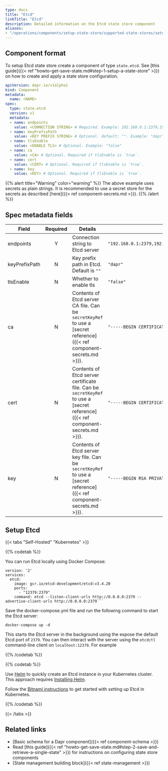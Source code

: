 ```yaml
---
type: docs
title: "Etcd"
linkTitle: "Etcd"
description: Detailed information on the Etcd state store component
aliases:
- "/operations/components/setup-state-store/supported-state-stores/setup-etcd/"
---
```


## Component format

To setup Etcd state store create a component of type `state.etcd`. See [this guide]({{< ref "howto-get-save-state.md#step-1-setup-a-state-store" >}}) on how to create and apply a state store configuration.


```yaml
apiVersion: dapr.io/v1alpha1
kind: Component
metadata:
  name: <NAME>
spec:
  type: state.etcd
  version: v1
  metadata:
  - name: endpoints
    value: <CONNECTION STRING> # Required. Example: 192.168.0.1:2379,192.168.0.2:2379,192.168.0.3:2379
  - name: keyPrefixPath
    value: <KEY PREFIX STRING> # Optional. default: "". Example: "dapr"
  - name: tlsEnable
    value: <ENABLE TLS> # Optional. Example: "false"
  - name: ca
    value: <CA> # Optional. Required if tlsEnable is `true`.
  - name: cert
    value: <CERT> # Optional. Required if tlsEnable is `true`.
  - name: key
    value: <KEY> # Optional. Required if tlsEnable is `true`.
```

{{% alert title="Warning" color="warning" %}}
The above example uses secrets as plain strings. It is recommended to use a secret store for the secrets as described [here]({{< ref component-secrets.md >}}).
{{% /alert %}}

## Spec metadata fields

| Field              | Required | Details | Example |
|--------------------|:--------:|---------|---------|
| endpoints          | Y        | Connection string to Etcd server | `"192.168.0.1:2379,192.168.0.2:2379,192.168.0.3:2379"`
| keyPrefixPath      | N        | Key prefix path in Etcd. Default is `""` | `"dapr"`
| tlsEnable          | N        | Whether to enable tls  | `"false"`
| ca                 | N        | Contents of Etcd server CA file. Can be `secretKeyRef` to use a [secret reference]({{< ref component-secrets.md >}}).| `"-----BEGIN CERTIFICATE-----\nMIIC9TCCA..."`
| cert               | N        | Contents of Etcd server certificate file. Can be `secretKeyRef` to use a [secret reference]({{< ref component-secrets.md >}}).| `"-----BEGIN CERTIFICATE-----\nMIIDUTCC..."`
| key                | N        | Contents of Etcd server key file. Can be `secretKeyRef` to use a [secret reference]({{< ref component-secrets.md >}}).| `"-----BEGIN RSA PRIVATE KEY-----\nMIIEpAIB..."`

## Setup Etcd

{{< tabs "Self-Hosted" "Kubernetes" >}}

{{% codetab %}}

You can run Etcd locally using Docker Compose:
```
version: '2'
services:
  etcd:
    image: gcr.io/etcd-development/etcd:v3.4.20
    ports:
      - "12379:2379"
    command: etcd --listen-client-urls http://0.0.0.0:2379 --advertise-client-urls http://0.0.0.0:2379```
```
Save the docker-compose.yml file and run the following command to start the Etcd server:

`docker-compose up -d`

This starts the Etcd server in the background using the expose the default Etcd port of `2379`. You can then interact with the server using the `etcdctl` command-line client on `localhost:12379`. For example


{{% /codetab %}}

{{% codetab %}}

Use [Helm](https://helm.sh/) to quickly create an Etcd instance in your Kubernetes cluster. This approach requires [Installing Helm](https://github.com/helm/helm#install).

Follow the [Bitnami instructions](https://github.com/bitnami/charts/tree/main/bitnami/etcd) to get started with setting up Etcd in Kubernetes.

{{% /codetab %}}

{{< /tabs >}}

## Related links
- [Basic schema for a Dapr component]({{< ref component-schema >}})
- Read [this guide]({{< ref "howto-get-save-state.md#step-2-save-and-retrieve-a-single-state" >}}) for instructions on configuring state store components
- [State management building block]({{< ref state-management >}})
